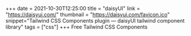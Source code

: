 +++
date = 2021-10-30T12:25:00
title = "daisyUI"
link = "https://daisyui.com/"
thumbnail = "https://daisyui.com/favicon.ico"
snippet="Tailwind CSS Components plugin — daisyUI tailwind component library"
tags = ["css"]
+++
Free Tailwind CSS Components
